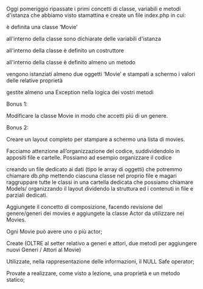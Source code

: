 Oggi pomeriggio ripassate i primi concetti di classe, variabili e metodi d'istanza che abbiamo visto stamattina e create un file index.php in cui:

è definita una classe ‘Movie’

all'interno della classe sono dichiarate delle variabili d'istanza

all'interno della classe è definito un costruttore

all'interno della classe è definito almeno un metodo

vengono istanziati almeno due oggetti ‘Movie’ e stampati a schermo i valori delle relative proprietà

gestite almeno una Exception nella logica dei vostri metodi

Bonus 1:

Modificare la classe Movie in modo che accetti piú di un genere.

Bonus 2:

Creare un layout completo per stampare a schermo una lista di movies.

Facciamo attenzione all’organizzazione del codice, suddividendolo in appositi file e cartelle. Possiamo ad esempio organizzare il codice

creando un file dedicato ai dati (tipo le array di oggetti) che potremmo chiamare db.php
mettendo ciascuna classe nel proprio file e magari raggruppare tutte le classi in una cartella dedicata che possiamo chiamare Models/
organizzando il layout dividendo la struttura ed i contenuti in file e parziali dedicati.

<!-- PARTE 2 -->

Aggiungete il concetto di composizione, facendo revisione del genere/generi dei movies e aggiungete la classe Actor da utilizzare nei Movies.

Ogni Movie può avere uno o più actor;

Create (OLTRE al setter relativo a generi e attori, due metodi per aggiungere nuovi Generi / Attori al Movie)

Utilizzate, nella rappresentazione delle informazioni, il NULL Safe operator;

Provate a realizzare, come visto a lezione, una proprietà e un metodo statico;
